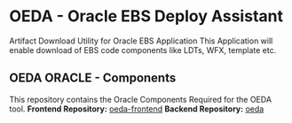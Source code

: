# OEDA - Oracle EBS Deploy Assistant
Artifact Download Utility for Oracle EBS Application
This Application will enable download of EBS code components like LDTs, WFX, template etc.

## OEDA ORACLE - Components
This repository contains the Oracle Components Required for the OEDA tool.
**Frontend Repository:** [oeda-frontend](https://github.com/RC2427/oeda-frontend)
**Backend Repository:** [oeda](https://github.com/your-username/oeda)

